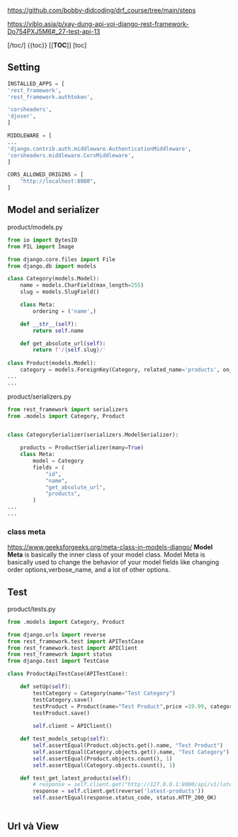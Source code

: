 https://github.com/bobby-didcoding/drf_course/tree/main/steps

https://viblo.asia/p/xay-dung-api-voi-django-rest-framework-Do754PXJ5M6#_27-test-api-13

[/toc/] 
{{toc}} 
[[__TOC__]] 
[toc]

## Setting
```python
INSTALLED_APPS = [
'rest_framework',
'rest_framework.authtoken',

'corsheaders',
'djoser',
]
```

```python
MIDDLEWARE = [
...
'django.contrib.auth.middleware.AuthenticationMiddleware',
'corsheaders.middleware.CorsMiddleware',
]
```

```python
CORS_ALLOWED_ORIGINS = [
    "http://localhost:8080",
]
```
## Model and serializer
product/models.py
```python
from io import BytesIO
from PIL import Image

from django.core.files import File
from django.db import models

class Category(models.Model):
    name = models.CharField(max_length=255)
    slug = models.SlugField()

    class Meta:
        ordering = ('name',)

    def __str__(self):
        return self.name

    def get_absolute_url(self):
        return f'/{self.slug}/'
        
class Product(models.Model):
    category = models.ForeignKey(Category, related_name='products', on_delete=models.CASCADE)
...
...
```

product/serializers.py
```python
from rest_framework import serializers
from .models import Category, Product


class CategorySerializer(serializers.ModelSerializer):

    products = ProductSerializer(many=True)
    class Meta:
        model = Category
        fields = (
            "id",
            "name",
            "get_absolute_url",
            "products",
        )
...
...
```

### class meta
https://www.geeksforgeeks.org/meta-class-in-models-django/
**Model Meta** is basically the inner class of your model class. Model Meta is basically used to change the behavior of your model fields like changing order options,verbose_name, and a lot of other options.


## Test

product/tests.py
```python
from .models import Category, Product

from django.urls import reverse
from rest_framework.test import APITestCase
from rest_framework.test import APIClient
from rest_framework import status
from django.test import TestCase

class ProductApiTestCase(APITestCase):

    def setUp(self):
        testCategory = Category(name="Test Category")
        testCategory.save()
        testProduct = Product(name="Test Product",price =19.99, category = testCategory)
        testProduct.save()
        
        self.client = APIClient()

    def test_models_setup(self):
        self.assertEqual(Product.objects.get().name, "Test Product")
        self.assertEqual(Category.objects.get().name, "Test Category")
        self.assertEqual(Product.objects.count(), 1)
        self.assertEqual(Category.objects.count(), 1)

    def test_get_latest_products(self):
        # response = self.client.get("http://127.0.0.1:8000/api/v1/latest-products/")
        response = self.client.get(reverse('latest-products'))
        self.assertEqual(response.status_code, status.HTTP_200_OK)
        
```



## Url và View
